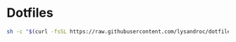 # Dotfiles

```bash
sh -c "$(curl -fsSL https://raw.githubusercontent.com/lysandroc/dotfiles/main/install.sh)"
```
